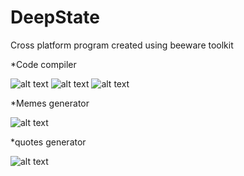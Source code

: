

# DeepState
Cross platform program created using beeware toolkit

*Code compiler

![alt text](https://i.ibb.co/pxwYDZT/rex-cap.png)
![alt text](https://i.ibb.co/Ny427rD/rex-list.png)
![alt text](https://i.ibb.co/QPbRB03/rex.png)

*Memes generator

![alt text](https://i.ibb.co/VHZ9kQn/memes-cap.png)

*quotes generator

![alt text](https://i.ibb.co/nPx5CKV/quotes-cap.png)
